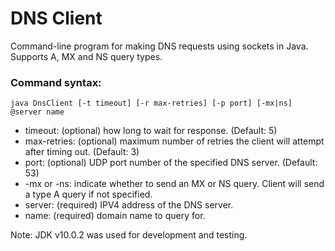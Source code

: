 # DNS Client
Command-line program for making DNS requests using sockets in Java. Supports A, MX and NS query types.

### Command syntax:

`java DnsClient [-t timeout] [-r max-retries] [-p port] [-mx|ns] @server name`

- timeout: (optional) how long to wait for response. (Default: 5)
- max-retries: (optional) maximum number of retries the client will attempt after timing out. (Default: 3)
- port: (optional) UDP port number of the specified DNS server. (Default: 53)
- -mx or -ns: indicate whether to send an MX or NS query. Client will send a type A query if not specified.
- server: (required) IPV4 address of the DNS server.
- name: (required) domain name to query for.

Note: JDK v10.0.2 was used for development and testing.


